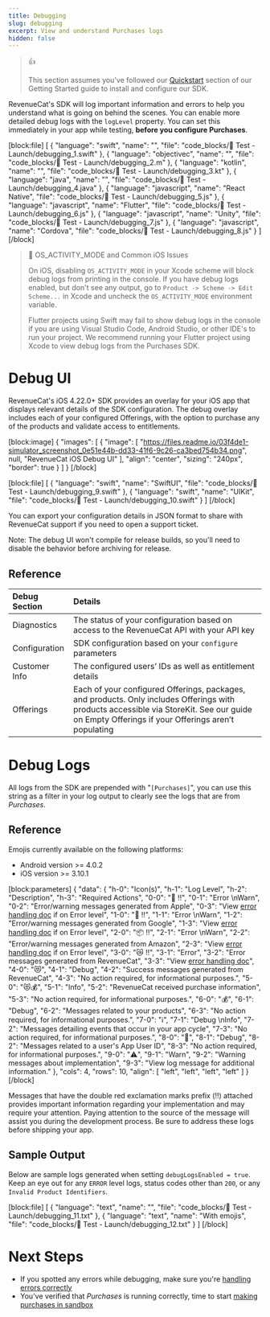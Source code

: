 ```yaml
---
title: Debugging
slug: debugging
excerpt: View and understand Purchases logs
hidden: false
---
```

> 👍 
> 
> This section assumes you've followed our [Quickstart](doc:getting-started-1) section of our Getting Started guide to install and configure our SDK.

RevenueCat's SDK will log important information and errors to help you understand what is going on behind the scenes. You can enable more detailed debug logs with the `logLevel` property. You can set this immediately in your app while testing, **before you configure Purchases**.

[block:file]
[
  {
    "language": "swift",
    "name": "",
    "file": "code_blocks/🧰 Test - Launch/debugging_1.swift"
  },
  {
    "language": "objectivec",
    "name": "",
    "file": "code_blocks/🧰 Test - Launch/debugging_2.m"
  },
  {
    "language": "kotlin",
    "name": "",
    "file": "code_blocks/🧰 Test - Launch/debugging_3.kt"
  },
  {
    "language": "java",
    "name": "",
    "file": "code_blocks/🧰 Test - Launch/debugging_4.java"
  },
  {
    "language": "javascript",
    "name": "React Native",
    "file": "code_blocks/🧰 Test - Launch/debugging_5.js"
  },
  {
    "language": "javascript",
    "name": "Flutter",
    "file": "code_blocks/🧰 Test - Launch/debugging_6.js"
  },
  {
    "language": "javascript",
    "name": "Unity",
    "file": "code_blocks/🧰 Test - Launch/debugging_7.js"
  },
  {
    "language": "javascript",
    "name": "Cordova",
    "file": "code_blocks/🧰 Test - Launch/debugging_8.js"
  }
]
[/block]

> 📘 OS_ACTIVITY_MODE and Common iOS Issues
> 
> On iOS, disabling `OS_ACTIVITY_MODE` in your Xcode scheme will block debug logs from printing in the console. If you have debug logs enabled, but don't see any output, go to `Product -> Scheme -> Edit Scheme...` in Xcode and uncheck the `OS_ACTIVITY_MODE` environment variable.
> 
> Flutter projects using Swift may fail to show debug logs in the console if you are using Visual Studio Code, Android Studio, or other IDE's to run your project. We recommend running your Flutter project using Xcode to view debug logs from the Purchases SDK.

# Debug UI

RevenueCat's iOS 4.22.0+ SDK provides an overlay for your iOS app that displays relevant details of the SDK configuration. The debug overlay includes each of your configured Offerings, with the option to purchase any of the products and validate access to entitlements.

[block:image]
{
  "images": [
    {
      "image": [
        "https://files.readme.io/03f4de1-simulator_screenshot_0e51e44b-dd33-41f6-9c26-ca3bed754b34.png",
        null,
        "RevenueCat iOS Debug UI"
      ],
      "align": "center",
      "sizing": "240px",
      "border": true
    }
  ]
}
[/block]

[block:file]
[
  {
    "language": "swift",
    "name": "SwiftUI",
    "file": "code_blocks/🧰 Test - Launch/debugging_9.swift"
  },
  {
    "language": "swift",
    "name": "UIKit",
    "file": "code_blocks/🧰 Test - Launch/debugging_10.swift"
  }
]
[/block]

You can export your configuration details in JSON format to share with RevenueCat support if you need to open a support ticket.

Note: The debug UI won't compile for release builds, so you'll need to disable the behavior before archiving for release.

## Reference

| Debug Section | Details                                                                                                                                                                                        |
| :------------ | :--------------------------------------------------------------------------------------------------------------------------------------------------------------------------------------------- |
| Diagnostics   | The status of your configuration based on access to the RevenueCat API with your API key                                                                                                       |
| Configuration | SDK configuration based on your `configure` parameters                                                                                                                                         |
| Customer Info | The configured users’ IDs as well as entitlement details                                                                                                                                       |
| Offerings     | Each of your configured Offerings, packages, and products. Only includes Offerings with products accessible via StoreKit. See our guide on Empty Offerings if your Offerings aren’t populating |

# Debug Logs

All logs from the SDK are prepended with "`[Purchases]`", you can use this string as a filter in your log output to clearly see the logs that are from _Purchases_.

## Reference

Emojis currently available on the following platforms:

- Android version >= 4.0.2
- iOS version >= 3.10.1

[block:parameters]
{
  "data": {
    "h-0": "Icon(s)",
    "h-1": "Log Level",
    "h-2": "Description",
    "h-3": "Required Actions",
    "0-0": "🍎 ‼️",
    "0-1": "Error  \nWarn",
    "0-2": "Error/warning messages generated from Apple",
    "0-3": "View [error handling doc](doc:errors) if on Error level",
    "1-0": "🤖 ‼️",
    "1-1": "Error  \nWarn",
    "1-2": "Error/warning messages generated from Google",
    "1-3": "View [error handling doc](doc:errors) if on Error level",
    "2-0": "📦 ‼️",
    "2-1": "Error  \nWarn",
    "2-2": "Error/warning messages generated from Amazon",
    "2-3": "View [error handling doc](doc:errors) if on Error level",
    "3-0": "😿 ‼️",
    "3-1": "Error",
    "3-2": "Error messages generated from RevenueCat",
    "3-3": "View [error handling doc](doc:errors)",
    "4-0": "😻",
    "4-1": "Debug",
    "4-2": "Success messages generated from RevenueCat",
    "4-3": "No action required, for informational purposes.",
    "5-0": "😻💰",
    "5-1": "Info",
    "5-2": "RevenueCat received purchase information",
    "5-3": "No action required, for informational purposes.",
    "6-0": "💰",
    "6-1": "Debug",
    "6-2": "Messages related to your products",
    "6-3": "No action required, for informational purposes.",
    "7-0": "ℹ️",
    "7-1": "Debug  \nInfo",
    "7-2": "Messages detailing events that occur in your app cycle",
    "7-3": "No action required, for informational purposes.",
    "8-0": "👤",
    "8-1": "Debug",
    "8-2": "Messages related to a user's App User ID",
    "8-3": "No action required, for informational purposes.",
    "9-0": "⚠️",
    "9-1": "Warn",
    "9-2": "Warning messages about implementation",
    "9-3": "View log message for additional information."
  },
  "cols": 4,
  "rows": 10,
  "align": [
    "left",
    "left",
    "left",
    "left"
  ]
}
[/block]

Messages that have the double red exclamation marks prefix (‼️) attached provides important information regarding your implementation and may require your attention. Paying attention to the source of the message will assist you during the development process. Be sure to address these logs before shipping your app. 

## Sample Output

Below are sample logs generated when setting `debugLogsEnabled = true`. Keep an eye out for any `ERROR` level logs, status codes other than `200`, or any `Invalid Product Identifiers`.

[block:file]
[
  {
    "language": "text",
    "name": "",
    "file": "code_blocks/🧰 Test - Launch/debugging_11.txt"
  },
  {
    "language": "text",
    "name": "With emojis",
    "file": "code_blocks/🧰 Test - Launch/debugging_12.txt"
  }
]
[/block]

# Next Steps

- If you spotted any errors while debugging, make sure you're [handling errors correctly ](doc:errors)
- You've verified that _Purchases_ is running correctly, time to start [making purchases in sandbox ](doc:sandbox)